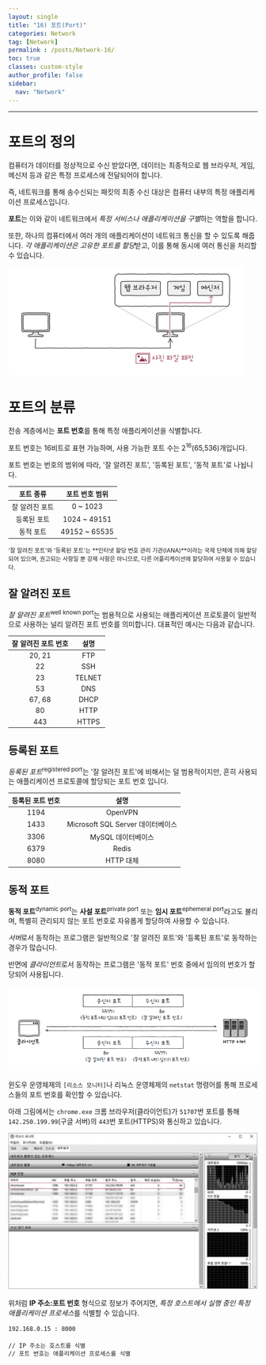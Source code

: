 ```yaml
---
layout: single
title: "16) 포트(Port)"
categories: Network
tag: [Network]
permalink : /posts/Network-16/
toc: true
classes: custom-style
author_profile: false
sidebar:
  nav: "Network"
---
```


<hr>

# 포트의 정의

컴퓨터가 데이터를 정상적으로 수신 받았다면, 데이터는 최종적으로 웹 브라우저, 게임, 메신저 등과 같은 특정 프로세스에 전달되어야 합니다. 

즉, 네트워크를 통해 송수신되는 패킷의 최종 수신 대상은 컴퓨터 내부의 특정 애플리케이션 프로세스입니다.

**포트**는 이와 같이 네트워크에서 *특정 서비스나 애플리케이션을 구별*하는 역할을 합니다.

또한, 하나의 컴퓨터에서 여러 개의 애플리케이션이 네트워크 통신을 할 수 있도록 해줍니다. *각 애플리케이션은 고유한 포트를 할당*받고, 이를 통해 동시에 여러 통신을 처리할 수 있습니다.

<p id="img_center">
  <img 
        src="../../assets/images/Network/16-01.PNG"
        alt="image"
        title="image"
  >
</p>

# 포트의 분류

전송 계층에서는 **포트 번호**를 통해 특정 애플리케이션을 식별합니다.

포트 번호는 16비트로 표현 가능하며, 사용 가능한 포트 수는 2<sup>16</sup>(65,536)개입니다.

포트 번호는 번호의 범위에 따라, '잘 알려진 포트', '등록된 포트', '동적 포트'로 나뉩니다.

|포트 종류|포트 번호 범위|
|:-------:|:------------:|
|잘 알려진 포트|0 ~ 1023|
|등록된 포트|1024 ~ 49151|
|동적 포트|49152 ~ 65535|

<small>'잘 알려진 포트'와 '등록된 포트'는 **인터넷 할당 번호 관리 기관(IANA)**이라는 국제 단체에 의해 할당되어 있으며, 권고되는 사항일 뿐 강제 사항은 아니므로, 다른 어플리케이션에 할당하여 사용할 수 있습니다.</small>

## 잘 알려진 포트

*잘 알려진 포트*<sup>well known port</sup>는 범용적으로 사용되는 애플리케이션 프로토콜이 일반적으로 사용하는 널리 알려진 포트 번호를 의미합니다. 대표적인 예시는 다음과 같습니다.

|잘 알려진 포트 번호|설명|
|:-------:|:------------:|
|20, 21|FTP|
|22|SSH|
|23|TELNET|
|53|DNS|
|67, 68|DHCP|
|80|HTTP|
|443|HTTPS|

## 등록된 포트

*등록된 포트*<sup>registered port</sup>는 '잘 알려진 포트'에 비해서는 덜 범용적이지만, 흔히 사용되는 애플리케이션 프로토콜에 할당되는 포트 번호 입니다.

|등록된 포트 번호|설명|
|:-------:|:------------:|
|1194|OpenVPN|
|1433|Microsoft SQL Server 데이터베이스|
|3306|MySQL 데이터베이스|
|6379|Redis|
|8080|HTTP 대체|

## 동적 포트

**동적 포트**<sup>dynamic port</sup>는 **사설 포트**<sup>private port</sup> 또는 **임시 포트**<sup>ephemeral port</sup>라고도 불리며, 특별히 관리되지 않는 포트 번호로 자유롭게 할당하여 사용할 수 있습니다.

*서버*로서 동작하는 프로그램은 일반적으로 '잘 알려진 포트'와 '등록된 포트'로 동작하는 경우가 많습니다.

반면에 *클라이언트*로서 동작하는 프로그램은 '동적 포트' 번호 중에서 임의의 번호가 할당되어 사용됩니다.

<p id="img_center">
  <img 
        src="../../assets/images/Network/16-02.PNG"
        alt="image"
        title="image"
  >
</p>

윈도우 운영체제의 `[리소스 모니터]`나 리눅스 운영체제의 `netstat` 명령어를 통해 프로세스들의 포트 번호를 확인할 수 있습니다.

아래 그림에서는 `chrome.exe` 크롬 브라우저(클라이언트)가 `51707`번 포트를 통해 `142.250.199.99`(구글 서버)의 `443`번 포트(HTTPS)와 통신하고 있습니다.

<p id="img_center">
  <img 
        src="../../assets/images/Network/16-03.PNG"
        alt="image"
        title="image"
  >
</p>

위처럼 **IP 주소:포트 번호** 형식으로 정보가 주어지면, *특정 호스트에서 실행 중인 특정 애플리케이션 프로세스*를 식별할 수 있습니다.

```bash
192.168.0.15 : 8000

// IP 주소는 호스트를 식별
// 포트 번호는 애플리케이션 프로세스를 식별
```
